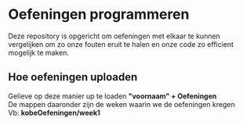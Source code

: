 # Oefeningen programmeren
Deze repository is opgericht om oefeningen met elkaar te kunnen vergelijken om zo onze fouten eruit te halen en onze code zo efficient mogelijk te maken.
## Hoe oefeningen uploaden
Gelieve op deze manier up te loaden **"voornaam" + Oefeningen**<br>
De mappen daaronder zijn de weken waarin we de oefeningen kregen
<br>
Vb: **kobeOefeningen/week1**
